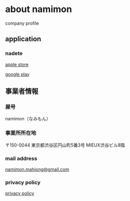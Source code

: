# about namimon
company profile

## application
### nadete 
[apple store]() 

[google play](https://play.google.com/store/apps/details?id=com.nadete.app)


## 事業者情報
### 屋号
namimon（なみもん）

### 事業所所在地
〒150-0044
東京都渋谷区円山町5番3号 MIEUX渋谷ビル8階

### mail address
namimon.mahjong@gmail.com

### privacy policy
[privacy policy](https://namimon-mahjong.github.io/nadete-policy/)

